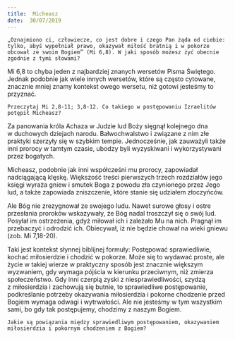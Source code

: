 ```yaml
---
title:  Micheasz
date:  30/07/2019
---
```


`„Oznajmiono ci, człowiecze, co jest dobre i czego Pan żąda od ciebie: tylko, abyś wypełniał prawo, okazywał miłość bratnią i w pokorze obcował ze swoim Bogiem” (Mi 6,8). W jaki sposób możesz żyć obecnie zgodnie z tymi słowami?`

Mi 6,8 to chyba jeden z najbardziej znanych wersetów Pisma Świętego. Jednak podobnie jak wiele innych wersetów, które są często cytowane, znacznie mniej znamy kontekst owego wersetu, niż gotowi jesteśmy to przyznać.

`Przeczytaj Mi 2,8-11; 3,8-12. Co takiego w postępowaniu Izraelitów potępił Micheasz?`

Za panowania króla Achaza w Judzie lud Boży sięgnął kolejnego dna w duchowych dziejach narodu. Bałwochwalstwo i związane z nim złe praktyki szerzyły się w szybkim tempie. Jednocześnie, jak zauważyli także inni prorocy w tamtym czasie, ubodzy byli wyzyskiwani i wykorzystywani przez bogatych.

Micheasz, podobnie jak inni współcześni mu prorocy, zapowiadał nadciągającą klęskę. Większość treści pierwszych trzech rozdziałów jego księgi wyraża gniew i smutek Boga z powodu zła czynionego przez Jego lud, a także zapowiada zniszczenie, które stanie się udziałem złoczyńców.

Ale Bóg nie zrezygnował ze swojego ludu. Nawet surowe głosy i ostre przesłania proroków wskazywały, że Bóg nadal troszczył się o swój lud. Posyłał im ostrzeżenia, gdyż miłował ich i zależało Mu na nich. Pragnął im przebaczyć i odrodzić ich. Obiecywał, iż nie będzie chował na wieki gniewu (zob. Mi 7,18-20).

Taki jest kontekst słynnej biblijnej formuły: Postępować sprawiedliwie, kochać miłosierdzie i chodzić w pokorze. Może się to wydawać proste, ale życie w takiej wierze w praktyczny sposób jest znacznie większym wyzwaniem, gdy wymaga pójścia w kierunku przeciwnym, niż zmierza społeczeństwo. Gdy inni czerpią zyski z niesprawiedliwości, szydzą z miłosierdzia i zachowują się butnie, to sprawiedliwe postępowanie, podkreślanie potrzeby okazywania miłosierdzia i pokorne chodzenie przed Bogiem wymaga odwagi i wytrwałości. Ale nie jesteśmy w tym wszystkim sami, bo gdy tak postępujemy, chodzimy z naszym Bogiem.

`Jakie są powiązania między sprawiedliwym postępowaniem, okazywaniem miłosierdzia i pokornym chodzeniem z Bogiem?`